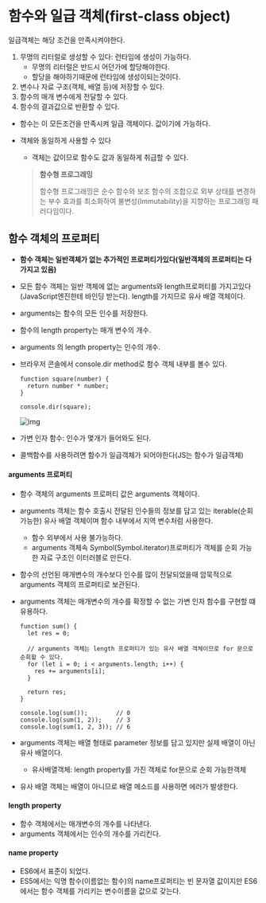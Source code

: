 # 함수와 일급 객체(first-class object)

일급객체는 해당 조건을 만족시켜야한다.

1. 무명의 리터럴로 생성할 수 있다: 런타임에 생성이 가능하다.
   * 무명의 리터럴은 반드시 어던가에 할당해야한다.
   * 할당을 해야하기때문에 런타임에 생성이되는것이다.
2. 변수나 자료 구조(객체, 배열 등)에 저장할 수 있다.
3. 함수의 매개 변수에게 전달할 수 있다.
4. 함수의 결과값으로 반환할 수 있다.

* 함수는 이 모든조건을 만족시켜 일급 객체이다. 값이기에 가능하다.

* 객체와 동일하게 사용할 수 있다

  * 객체는 값이므로 함수도 값과 동일하게 취급할 수 있다.

  > **함수형 프로그래밍**
  >
  > 함수형 프로그래밍은 순수 함수와 보조 함수의 조합으로 외부 상태를 변경하는 부수 효과를 최소화하여 불변성(Immutability)을 지향하는 프로그래밍 패러다임이다.



## 함수 객체의 프로퍼티

* **함수 객체는 일반객체가 없는 추가적인 프로퍼티가있다(일반객체의 프로퍼티는 다 가지고 있음)**

* 모든 함수 객체는 일반 객체에 없는 arguments와 length프로퍼티를 가지고있다(JavaScript엔진한테 바인딩 받는다). length를 가지므로 유사 배열 객체이다.

* arguments는 함수의 모든 인수를 저장한다.

* 함수의 length property는 매개 변수의 개수.

* arguments 의 length property는 인수의 개수.

* 브라우저 콘솔에서 console.dir method로 함수 객체 내부를 볼수 있다.

  ```
  function square(number) {
    return number * number;
  }
  
  console.dir(square);
  ```

   ![img](https://poiemaweb.com/assets/fs-images/17-1.png) 

* 가변 인자 함수: 인수가 몇개가 들어와도 된다.

* 콜백함수를 사용하려면 함수가 일급객체가 되어야한다(JS는 함수가 일급객체)



#### arguments 프로퍼티

* 함수 객체의 arguments 프로퍼티 값은 arguments 객체이다.

* arguments 객체는 함수 호출시 전달된 인수들의 정보를 담고 있는 iterable(순회 가능한) 유사 배열 객체이며 함수 내부에서 지역 변수처럼 사용한다.

  * 함수 외부에서 사용 불가능하다.
  * arguments 객체속 Symbol(Symbol.iterator)프로퍼티가 객체를 순회 가능한 자료 구조인 이터러블로 만든다.

* 함수의 선언된 매개변수의 개수보다 인수를 많이 전달되었을때 암묵적으로 arguments 객체의 프로퍼티로 보관된다.

* arguments 객체는 매개변수의 개수를 확정할 수 없는 가변 인자 함수를 구현할 떄 유용하다.

  ```
  function sum() {
    let res = 0;
  
    // arguments 객체는 length 프로퍼티가 있는 유사 배열 객체이므로 for 문으로 순회할 수 있다.
    for (let i = 0; i < arguments.length; i++) {
      res += arguments[i];
    }
  
    return res;
  }
  
  console.log(sum());        // 0
  console.log(sum(1, 2));    // 3
  console.log(sum(1, 2, 3)); // 6
  ```

* arguments 객체는 배열 형태로 parameter 정보를 담고 있지만 실제 배열이 아닌 유사 배열이다.
  * 유사배열객체: length property를 가진 객체로 for문으로 순회 가능한객체
* 유사 배열 객체는 배열이 아니므로 배열 메소드를 사용하면 에러가 발생한다.



#### length property

* 함수 객체에서는 매개변수의 개수를 나타낸다.
* arguments 객체에서는 인수의 개수를 가리킨다.



#### name property

* ES6에서 표준이 되었다.
* ES5에서는 익명 함수(이름없는 함수)의 name프로퍼티는 빈 문자열 값이지만 ES6에서는 함수 객체를 가리키는 변수이름을 값으로 갖는다.